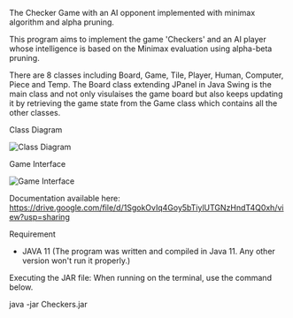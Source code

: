 The Checker Game with an AI opponent implemented with minimax algorithm and alpha pruning.

This program aims to implement the game 'Checkers' and an AI player whose intelligence is based on the Minimax evaluation using alpha-beta pruning.

There are 8 classes including Board, Game, Tile, Player, Human, Computer, Piece and Temp. The Board class extending JPanel in Java Swing is the main class and not only visulaises the game board but also keeps updating it by retrieving the game state from the Game class which contains all the other classes.


Class Diagram

![Class Diagram](https://github.com/mikaela2080/Checkers-with-AI/blob/main/Class%20Diagram.jpg?raw=true)


Game Interface

![Game Interface](https://github.com/mikaela2080/Checkers-with-AI/blob/main/Interface.PNG?raw=true)


Documentation available here: https://drive.google.com/file/d/1SgokOvIq4Goy5bTiylUTGNzHndT4Q0xh/view?usp=sharing


Requirement
- JAVA 11 (The program was written and compiled in Java 11. Any other version won't run it properly.)

Executing the JAR file:
When running on the terminal, use the command below.

java -jar Checkers.jar
